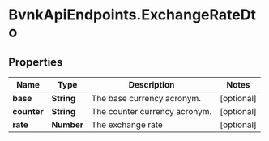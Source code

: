 # BvnkApiEndpoints.ExchangeRateDto

## Properties

Name | Type | Description | Notes
------------ | ------------- | ------------- | -------------
**base** | **String** | The base currency acronym. | [optional] 
**counter** | **String** | The counter currency acronym. | [optional] 
**rate** | **Number** | The exchange rate | [optional] 


